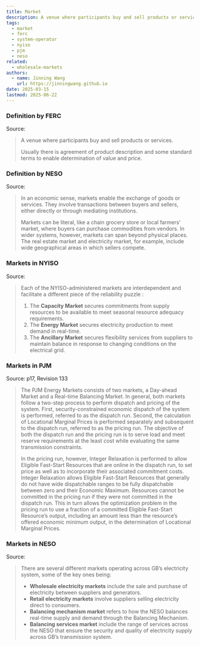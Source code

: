 ```yaml
---
title: Market
description: A venue where participants buy and sell products or services.
tags:
  - market
  - ferc
  - system-operator
  - nyiso
  - pjm
  - neso
related:
  - wholesale-markets
authors:
  - name: Jinning Wang
    url: https://jinningwang.github.io
date: 2025-03-15
lastmod: 2025-06-22
---
```


### Definition by FERC

Source: <d-cite key="ferc2020glossary"></d-cite>

> A venue where participants buy and sell products or services.
>
> Usually there is agreement of product description and some standard terms to enable determination of value and price.

### Definition by NESO

Source: <d-cite key="neso2025electricity"></d-cite>

> In an economic sense, markets enable the exchange of goods or services. They involve transactions between buyers and sellers, either directly or through mediating institutions.
>
> Markets can be literal, like a chain grocery store or local farmers’ market, where buyers can purchase commodities from vendors. In wider systems, however, markets can span beyond physical places. The real estate market and electricity market, for example, include wide geographical areas in which sellers compete.

### Markets in NYISO

Source: <d-cite key="nyiso2024clean"></d-cite>

> Each of the NYISO-administered markets are interdependent and facilitate a different piece of the reliability puzzle :
>
> 1. The **Capacity Market** secures commitments from supply resources to be available to meet seasonal resource adequacy requirements.
> 2. The **Energy Market** secures electricity production to meet demand in real-time.
> 3. The **Ancillary Market** secures flexibility services from suppliers to maintain balance in response to changing conditions on the electrical grid.

### Markets in PJM

Source: <d-cite key="pjm2024m11"></d-cite> p17, Revision 133

> The PJM Energy Markets consists of two markets, a Day-ahead Market and a Real-time Balancing Market. In general, both markets follow a two-step process to perform dispatch and pricing of the system. First, security-constrained economic dispatch of the system is performed, referred to as the dispatch run. Second, the calculation of Locational Marginal Prices is performed separately and subsequent to the dispatch run, referred to as the pricing run. The objective of both the dispatch run and the pricing run is to serve load and meet reserve requirements at the least cost while evaluating the same transmission constraints.
>
> In the pricing run, however, Integer Relaxation is performed to allow Eligible Fast-Start Resources that are online in the dispatch run, to set price as well as to incorporate their associated commitment costs. Integer Relaxation allows Eligible Fast-Start Resources that generally do not have wide dispatchable ranges to be fully dispatchable between zero and their Economic Maximum. Resources cannot be committed in the pricing run if they were not committed in the dispatch run. This in turn allows the optimization problem in the pricing run to use a fraction of a committed Eligible Fast-Start Resource’s output, including an amount less than the resource’s offered economic minimum output, in the determination of Locational Marginal Prices.

### Markets in NESO

Source: <d-cite key="neso2025electricity"></d-cite>

<!-- prettier-ignore-start -->
> There are several different markets operating across GB’s electricity system, some of the key ones being:
> - **Wholesale electricity markets** include the sale and purchase of electricity between suppliers and generators. 
> - **Retail electricity markets** involve suppliers selling electricity direct to consumers. 
> - **Balancing mechanism market** refers to how the NESO balances real-time supply and demand through the Balancing Mechanism.
> - **Balancing services market** include the range of services across the NESO that ensure the security and quality of electricity supply across GB’s transmission system.
<!-- prettier-ignore-end -->
